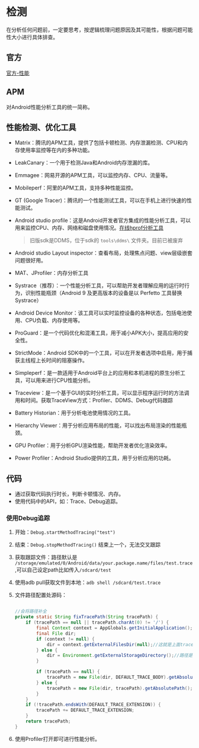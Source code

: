 # 检测

在分析任何问题前，一定要思考，按逻辑梳理问题原因及其可能性，根据问题可能性大小进行具体排查。

## 官方

[官方-性能](https://developer.android.google.cn/topic/performance/tracing?hl=zh-cn)

## APM

对Android性能分析工具的统一简称。

## 性能检测、优化工具

* Matrix：腾讯的APM工具，提供了包括卡顿检测、内存泄漏检测、CPU和内存使用率监控等在内的多种功能。
* LeakCanary：一个用于检测Java和Android内存泄漏的库。
* Emmagee：网易开源的APM工具，可以监控内存、CPU、流量等。
* Mobileperf：阿里的APM工具，支持多种性能监控。
* GT (Google Tracer)：腾讯的一个性能测试工具，可以在手机上进行快速的性能测试。

* Android studio profile：这是Android开发者官方集成的性能分析工具，可以用来监控CPU、内存、网络和磁盘使用情况。[在线hprof分析工具](https://heaphero.io/index.jsp)
    >旧版sdk是DDMS，位于sdk的 `tools\ddms\` 文件夹。目前已被废弃
* Android studio Layout inspector：查看布局，处理焦点问题、view层级嵌套问题很好用。
* MAT、JProfiler：内存分析工具
* Systrace（推荐）：一个性能分析工具，可以帮助开发者理解应用的运行时行为，识别性能瓶颈（Android 9 及更高版本的设备是以 Perfetto 工具替换Systrace）
* Android Device Monitor：该工具可以实时监控设备的各种状态，包括电池使用、CPU负载、内存使用等。
* ProGuard：是一个代码优化和混淆工具，用于减小APK大小，提高应用的安全性。
* StrictMode：Android SDK中的一个工具，可以在开发者选项中启用，用于捕获主线程上长时间的阻塞操作。
* Simpleperf：是一款适用于Android平台上的应用和本机进程的原生分析工具，可以用来进行CPU性能分析。
* Traceview：是一个基于GUI的实时分析工具，可以显示程序运行时的方法调用和时间。获取TraceView方式：Profiler、DDMS、Debug代码跟踪
* Battery Historian：用于分析电池使用情况的工具。
* Hierarchy Viewer：用于分析应用布局的性能，可以找出布局渲染的性能瓶颈。
* GPU Profiler：用于分析GPU渲染性能，帮助开发者优化渲染效率。
* Power Profiler：Android Studio提供的工具，用于分析应用的功耗。

## 代码

* 通过获取代码执行时长，判断卡顿情况、内存。
* 使用代码中的API，如：Trace、Debug追踪。
  
### 使用Debug追踪

1. 开始：`Debug.startMethodTracing("test")`
2. 结束：`Debug.stopMethodTracing()`  结束上一个，无法交叉跟踪
3. 获取跟踪文件：路径默认是 `/storage/emulated/0/Android/data/your.package.name/files/test.trace`,可以自己设定path比如传入`/sdcard/test`
4. 使用adb pull获取文件到本地：`adb shell /sdcard/test.trace`
5. 文件路径配置处源码：

    ```java

    //会将路径补全
    private static String fixTracePath(String tracePath) {
        if (tracePath == null || tracePath.charAt(0) != '/') {
            final Context context = AppGlobals.getInitialApplication();
            final File dir;
            if (context != null) {
                dir = context.getExternalFilesDir(null);//这就是上面trace所在目录：/storage/emulated/0/Android/data/your.package.name/files
            } else {
                dir = Environment.getExternalStorageDirectory();//路径是：  /storage/emulated/0
            }

            if (tracePath == null) {
                tracePath = new File(dir, DEFAULT_TRACE_BODY).getAbsolutePath();
            } else {
                tracePath = new File(dir, tracePath).getAbsolutePath();
            }
        }
        if (!tracePath.endsWith(DEFAULT_TRACE_EXTENSION)) {
            tracePath += DEFAULT_TRACE_EXTENSION;
        }
        return tracePath;
    }
    ```

6. 使用Profiler打开即可进行性能分析。
